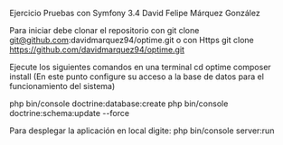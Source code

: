 Ejercicio Pruebas con Symfony 3.4
David Felipe Márquez González


Para iniciar debe clonar el repositorio con git clone git@github.com:davidmarquez94/optime.git o con Https git clone https://github.com/davidmarquez94/optime.git

Ejecute los siguientes comandos en una terminal
cd optime
composer install
(En este punto configure su acceso a la base de datos para el funcionamiento del sistema)

php bin/console doctrine:database:create
php bin/console doctrine:schema:update --force

Para desplegar la aplicación en local digite:
php bin/console server:run